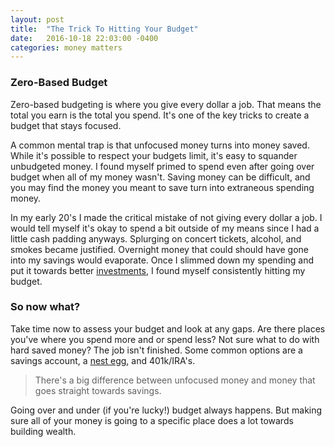 ```yaml
---
layout: post
title:  "The Trick To Hitting Your Budget"
date:   2016-10-18 22:03:00 -0400
categories: money matters
---
```

### Zero-Based Budget
Zero-based budgeting is where you give every dollar a job. That means the total you earn is the total you spend. It's one of the key tricks to create a budget that stays focused.

A common mental trap is that unfocused money turns into money saved. While it's possible to respect your budgets limit, it's easy to squander unbudgeted money. I found myself primed to spend even after going over budget when all of my money wasn't. Saving money can be difficult, and you may find the money you meant to save turn into extraneous spending money.

In my early 20's I made the critical mistake of not giving every dollar a job. I would tell myself it's okay to spend a bit outside of my means since I had a little cash padding anyways. Splurging on concert tickets, alcohol, and smokes became justified. Overnight money that could should have gone into my savings would evaporate. Once I slimmed down my spending and put it towards better [investments][investing-money], I found myself consistently hitting my budget.

### So now what?
Take time now to assess your budget and look at any gaps. Are there places you've where you spend more and or spend less? Not sure what to do with hard saved money? The job isn't finished. Some common options are a savings account, a [nest egg][building-a-nest-egg], and 401k/IRA's.

> There's a big difference between unfocused money and money that goes straight towards savings.

Going over and under (if you're lucky!) budget always happens. But making sure all of your money is going to a specific place does a lot towards building wealth.

[building-a-nest-egg]: http://money.josephscho.com/money/building-a-nest-egg
[investing-money]: http://money.josephscho.com/money/beginners-guide-to-investing
